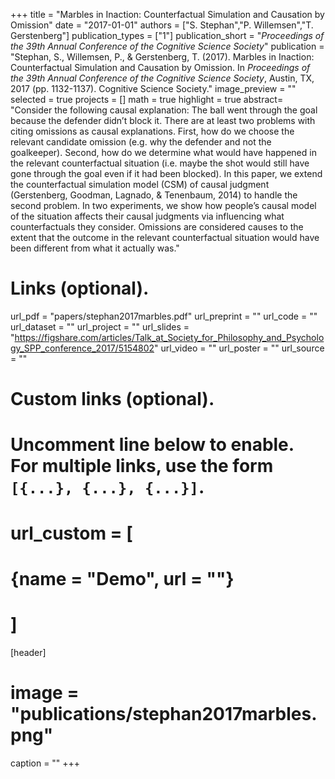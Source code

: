 +++
title = "Marbles in Inaction: Counterfactual Simulation and Causation by Omission"
date = "2017-01-01"
authors = ["S. Stephan","P. Willemsen","T. Gerstenberg"]
publication_types = ["1"]
publication_short = "_Proceedings of the 39th Annual Conference of the Cognitive Science Society_"
publication = "Stephan, S., Willemsen, P., & Gerstenberg, T. (2017). Marbles in Inaction: Counterfactual Simulation and Causation by Omission. In _Proceedings of the 39th Annual Conference of the Cognitive Science Society_, Austin, TX, 2017 (pp. 1132-1137). Cognitive Science Society."
image_preview = ""
selected = true
projects = []
math = true
highlight = true
abstract= "Consider the following causal explanation: The ball went through the goal because the defender didn’t block it. There are at least two problems with citing omissions as causal explanations. First, how do we choose the relevant candidate omission (e.g. why the defender and not the goalkeeper). Second, how do we determine what would have happened in the relevant counterfactual situation (i.e. maybe the shot would still have gone through the goal even if it had been blocked). In this paper, we extend the counterfactual simulation model (CSM) of causal judgment (Gerstenberg, Goodman, Lagnado, & Tenenbaum, 2014) to handle the second problem. In two experiments, we show how people’s causal model of the situation affects their causal judgments via influencing what counterfactuals they consider. Omissions are considered causes to the extent that the outcome in the relevant counterfactual situation would have been different from what it actually was."

# Links (optional).
url_pdf = "papers/stephan2017marbles.pdf"
url_preprint = ""
url_code = ""
url_dataset = ""
url_project = ""
url_slides = "https://figshare.com/articles/Talk_at_Society_for_Philosophy_and_Psychology_SPP_conference_2017/5154802"
url_video = ""
url_poster = ""
url_source = ""

# Custom links (optional).
#   Uncomment line below to enable. For multiple links, use the form `[{...}, {...}, {...}]`.
# url_custom = [
# {name = "Demo", url = ""}
# ]

[header]
# image = "publications/stephan2017marbles.png"
caption = ""
+++